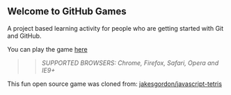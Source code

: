 ## Welcome to GitHub Games

A project based learning activity for people who are getting started with Git and GitHub.

You can play the game [here](https://hcxowe.github.io/github-games/)

>> _*SUPPORTED BROWSERS*: Chrome, Firefox, Safari, Opera and IE9+_

This fun open source game was cloned from: [jakesgordon/javascript-tetris](https://github.com/jakesgordon/javascript-tetris)
